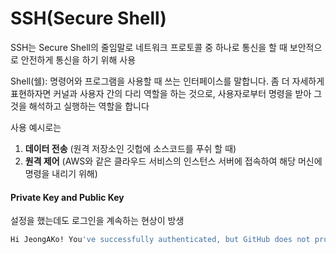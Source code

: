 # SSH(Secure Shell)

SSH는 Secure Shell의 줄임말로 네트워크 프로토콜 중 하나로 통신을 할 때 보안적으로 안전하게 통신을 하기 위해 사용



Shell(쉘): 명령어와 프로그램을 사용할 때 쓰는 인터페이스를 말합니다. 좀 더 자세하게 표현하자면 커널과 사용자 간의 다리 역할을 하는 것으로, 사용자로부터 명령을 받아 그것을 해석하고 실행하는 역할을 합니다



사용 예시로는 

1. **데이터 전송** (원격 저장소인 깃헙에 소스코드를 푸쉬 할 때)
2. **원격 제어** (AWS와 같은 클라우드 서비스의 인스턴스 서버에 접속하여 해당 머신에 명령을 내리기 위해)



#### Private Key and Public Key





설정을 했는데도 로그인을 계속하는 현상이 방생

```bash
Hi JeongAKo! You've successfully authenticated, but GitHub does not provide shell access.
```


